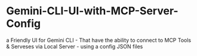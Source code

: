 # Gemini-CLI-UI-with-MCP-Server-Config
a Friendly UI for Gemini CLI - That have the ability to connect to MCP Tools &amp; Serveses via Local Server - using a config JSON files
